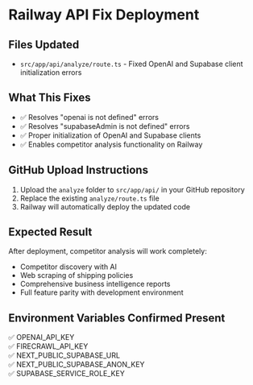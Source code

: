 # Railway API Fix Deployment

## Files Updated
- `src/app/api/analyze/route.ts` - Fixed OpenAI and Supabase client initialization errors

## What This Fixes
- ✅ Resolves "openai is not defined" errors
- ✅ Resolves "supabaseAdmin is not defined" errors  
- ✅ Proper initialization of OpenAI and Supabase clients
- ✅ Enables competitor analysis functionality on Railway

## GitHub Upload Instructions
1. Upload the `analyze` folder to `src/app/api/` in your GitHub repository
2. Replace the existing `analyze/route.ts` file
3. Railway will automatically deploy the updated code

## Expected Result
After deployment, competitor analysis will work completely:
- Competitor discovery with AI
- Web scraping of shipping policies
- Comprehensive business intelligence reports
- Full feature parity with development environment

## Environment Variables Confirmed Present
✅ OPENAI_API_KEY  
✅ FIRECRAWL_API_KEY  
✅ NEXT_PUBLIC_SUPABASE_URL  
✅ NEXT_PUBLIC_SUPABASE_ANON_KEY  
✅ SUPABASE_SERVICE_ROLE_KEY  